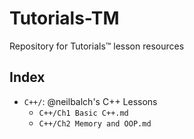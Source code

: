 # Tutorials-TM

Repository for Tutorials™ lesson resources

## Index

- `C++/`: @neilbalch's C++ Lessons
  - `C++/Ch1 Basic C++.md`
  - `C++/Ch2 Memory and OOP.md`